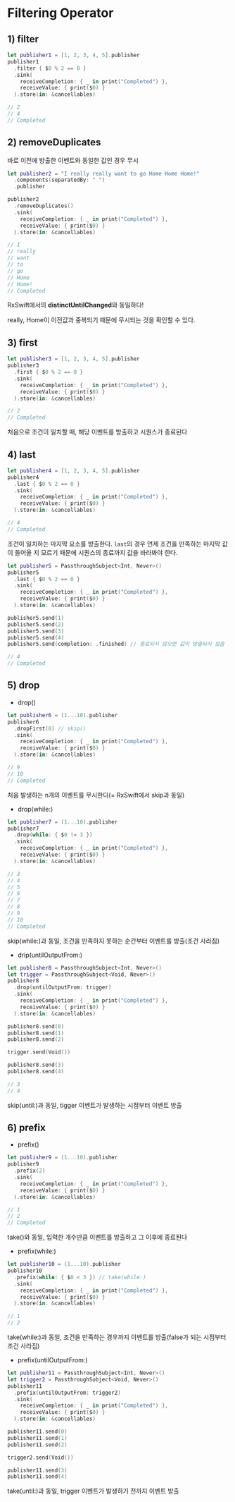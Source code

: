 # Filtering Operator

## 1) filter

```swift
let publisher1 = [1, 2, 3, 4, 5].publisher
publisher1
  .filter { $0 % 2 == 0 }
  .sink(
    receiveCompletion: { _ in print("Completed") },
    receiveValue: { print($0) }
  ).store(in: &cancellables)

// 2
// 4
// Completed
```

## 2) removeDuplicates

바로 이전에 방출한 이벤트와 동일한 값인 경우 무시

```swift
let publisher2 = "I really really want to go Home Home Home!"
  .components(separatedBy: " ")
  .publisher

publisher2
  .removeDuplicates()
  .sink(
    receiveCompletion: { _ in print("Completed") },
    receiveValue: { print($0) }
  ).store(in: &cancellables)

// I
// really
// want
// to
// go
// Home
// Home!
// Completed
```

RxSwift에서의 ****distinctUntilChanged****와 동일하다!

really, Home이 이전값과 중복되기 때문에 무시되는 것을 확인할 수 있다.

## 3) first

```swift
let publisher3 = [1, 2, 3, 4, 5].publisher
publisher3
  .first { $0 % 2 == 0 }
  .sink(
    receiveCompletion: { _ in print("Completed") },
    receiveValue: { print($0) }
  ).store(in: &cancellables)

// 2
// Completed
```

처음으로 조건이 일치할 때, 해당 이벤트를 방출하고 시퀀스가 종료된다

## 4) last

```swift
let publisher4 = [1, 2, 3, 4, 5].publisher
publisher4
  .last { $0 % 2 == 0 }
  .sink(
    receiveCompletion: { _ in print("Completed") },
    receiveValue: { print($0) }
  ).store(in: &cancellables)

// 4
// Completed
```

조건이 일치하는 마지막 요소를 방출한다. `last`의 경우 언제 조건을 만족하는 마지막 값이 들어올 지 모르기 때문에 시퀀스의 종료까지 값을 바라봐야 한다. 

```swift
let publisher5 = PassthroughSubject<Int, Never>()
publisher5
  .last { $0 % 2 == 0 }
  .sink(
    receiveCompletion: { _ in print("Completed") },
    receiveValue: { print($0) }
  ).store(in: &cancellables)

publisher5.send(1)
publisher5.send(2)
publisher5.send(3)
publisher5.send(4)
publisher5.send(completion: .finished) // 종료되지 않으면 값이 방출되지 않음

// 4
// Completed
```

## 5) drop

- drop()

```swift
let publisher6 = (1...10).publisher
publisher6
  .dropFirst(8) // skip()
  .sink(
    receiveCompletion: { _ in print("Completed") },
    receiveValue: { print($0) }
  ).store(in: &cancellables)

// 9
// 10
// Completed
```

처음 발생하는 n개의 이벤트를 무시한다(= RxSwift에서 skip과 동일)

- drop(while:)

```swift
let publisher7 = (1...10).publisher
publisher7
  .drop(while: { $0 != 3 })
  .sink(
    receiveCompletion: { _ in print("Completed") },
    receiveValue: { print($0) }
  ).store(in: &cancellables)

// 3
// 4
// 5
// 6
// 7
// 8
// 9
// 10
// Completed
```

skip(while:)과 동일, 조건을 만족하지 못하는 순간부터 이벤트를 방출(조건 사라짐)

- drip(untilOutputFrom:)

```swift
let publisher8 = PassthroughSubject<Int, Never>()
let trigger = PassthroughSubject<Void, Never>()
publisher8
  .drop(untilOutputFrom: trigger)
  .sink(
    receiveCompletion: { _ in print("Completed") },
    receiveValue: { print($0) }
  ).store(in: &cancellables)

publisher8.send(0)
publisher8.send(1)
publisher8.send(2)

trigger.send(Void())

publisher8.send(3)
publisher8.send(4)

// 3
// 4
```

skip(until:)과 동일, tigger 이벤트가 발생하는 시점부터 이벤트 방출

## 6) prefix

- prefix()

```swift
let publisher9 = (1...10).publisher
publisher9
  .prefix(2)
  .sink(
    receiveCompletion: { _ in print("Completed") },
    receiveValue: { print($0) }
  ).store(in: &cancellables)

// 1
// 2
// Completed
```

take()와 동일, 입력한 개수만큼 이벤트를 방출하고 그 이후에 종료된다

- prefix(while:)

```swift
let publisher10 = (1...10).publisher
publisher10
  .prefix(while: { $0 < 3 }) // take(while:)
  .sink(
    receiveCompletion: { _ in print("Completed") },
    receiveValue: { print($0) }
  ).store(in: &cancellables)

// 1
// 2
```

take(while:)과 동일, 조건을 만족하는 경우까지 이벤트를 방출(false가 되는 시점부터 조건 사라짐)

- prefix(untilOutputFrom:)

```swift
let publisher11 = PassthroughSubject<Int, Never>()
let trigger2 = PassthroughSubject<Void, Never>()
publisher11
  .prefix(untilOutputFrom: trigger2)
  .sink(
    receiveCompletion: { _ in print("Completed") },
    receiveValue: { print($0) }
  ).store(in: &cancellables)

publisher11.send(0)
publisher11.send(1)
publisher11.send(2)

trigger2.send(Void())

publisher11.send(3)
publisher11.send(4)
```

take(until:)과 동일, trigger 이벤트가 발생하기 전까지 이벤트 방출